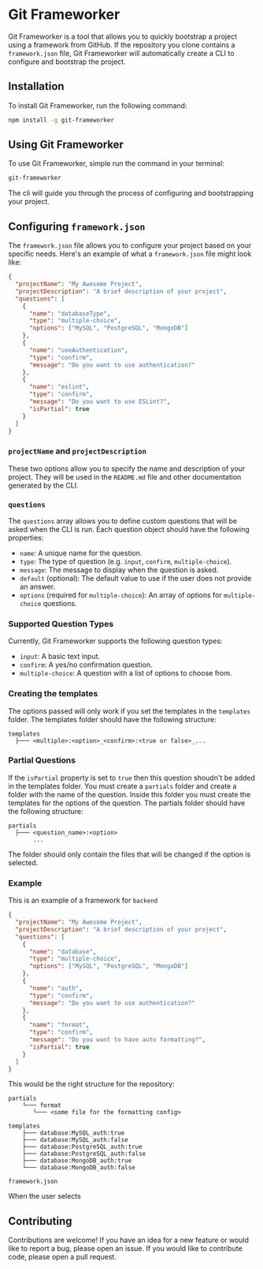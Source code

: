 # Git Frameworker

Git Frameworker is a tool that allows you to quickly bootstrap a project using a framework from GitHub. If the repository you clone contains a `framework.json` file, Git Frameworker will automatically create a CLI to configure and bootstrap the project.

## Installation

To install Git Frameworker, run the following command:

```bash
npm install -g git-frameworker
```

## Using Git Frameworker

To use Git Frameworker, simple run the command in your terminal:

```bash
git-frameworker
```

The cli will guide you through the process of configuring and bootstrapping your project.

## Configuring `framework.json`

The `framework.json` file allows you to configure your project based on your specific needs. Here's an example of what a `framework.json` file might look like:

```json
{
  "projectName": "My Awesome Project",
  "projectDescription": "A brief description of your project",
  "questions": [
    {
      "name": "databaseType",
      "type": "multiple-choice",
      "options": ["MySQL", "PostgreSQL", "MongoDB"]
    },
    {
      "name": "useAuthentication",
      "type": "confirm",
      "message": "Do you want to use authentication?"
    },
    {
      "name": "eslint",
      "type": "confirm",
      "message": "Do you want to use ESLint?",
      "isPartial": true
    }
  ]
}
```

### `projectName` and `projectDescription`

These two options allow you to specify the name and description of your project. They will be used in the `README.md` file and other documentation generated by the CLI.

### `questions`

The `questions` array allows you to define custom questions that will be asked when the CLI is run. Each question object should have the following properties:

- `name`: A unique name for the question.
- `type`: The type of question (e.g. `input`, `confirm`, `multiple-choice`).
- `message`: The message to display when the question is asked.
- `default` (optional): The default value to use if the user does not provide an answer.
- `options` (required for `multiple-choice`): An array of options for `multiple-choice` questions.

### Supported Question Types

Currently, Git Frameworker supports the following question types:

- `input`: A basic text input.
- `confirm`: A yes/no confirmation question.
- `multiple-choice`: A question with a list of options to choose from.

### Creating the templates

The options passed will only work if you set the templates in the `templates` folder. The templates folder should have the following structure:

```
templates
  ├─── <multiple>:<option>_<confirm>:<true or false>_...
```

### Partial Questions

If the `isPartial` property is set to `true` then this question shoudn't be added in the templates folder. You must create a `partials` folder and create a folder with the name of the question. Inside this folder you must create the templates for the options of the question. The partials folder should have the following structure:

```
partials
  ├─── <question_name>:<option>
       ...
```

The folder should only contain the files that will be changed if the option is selected.

### Example

This is an example of a framework for `backend`

```json
{
  "projectName": "My Awesome Project",
  "projectDescription": "A brief description of your project",
  "questions": [
    {
      "name": "database",
      "type": "multiple-choice",
      "options": ["MySQL", "PostgreSQL", "MongoDB"]
    },
    {
      "name": "auth",
      "type": "confirm",
      "message": "Do you want to use authentication?"
    },
    {
      "name": "format",
      "type": "confirm",
      "message": "Do you want to have auto formatting?",
      "isPartial": true
    }
  ]
}
```

This would be the right structure for the repository:

```
partials
    └─── format
       └─── <some file for the formatting config>

templates
    ├─── database:MySQL_auth:true
    ├─── database:MySQL_auth:false
    ├─── database:PostgreSQL_auth:true
    ├─── database:PostgreSQL_auth:false
    ├─── database:MongoDB_auth:true
    └─── database:MongoDB_auth:false

framework.json
```

When the user selects

## Contributing

Contributions are welcome! If you have an idea for a new feature or would like to report a bug, please open an issue. If you would like to contribute code, please open a pull request.
